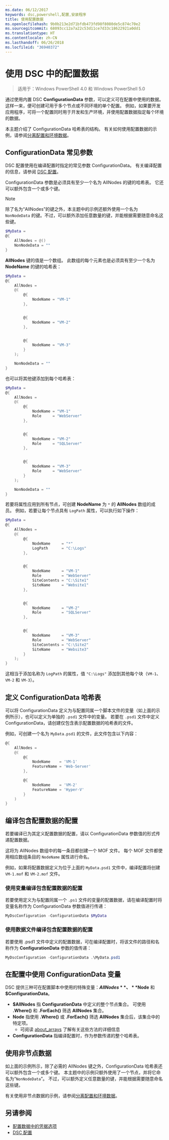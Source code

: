 ```yaml
---
ms.date: 06/12/2017
keywords: dsc,powershell,配置,安装程序
title: 使用配置数据
ms.openlocfilehash: 9b0b213e2d71bfdb473fd98f8080de5c874c70e2
ms.sourcegitcommit: 68093cc12a7a22c53d11ce7d33c18622921a0dd1
ms.translationtype: HT
ms.contentlocale: zh-CN
ms.lasthandoff: 06/26/2018
ms.locfileid: "36940372"
---
```

# <a name="using-configuration-data-in-dsc"></a>使用 DSC 中的配置数据

> 适用于：Windows PowerShell 4.0 和 Windows PowerShell 5.0

通过使用内置 DSC **ConfigurationData** 参数，可以定义可在配置中使用的数据。
这样一来，便可创建可用于多个节点或不同环境的单个配置。
例如，如果要开发应用程序，可将一个配置同时用于开发和生产环境，并使用配置数据指定每个环境的数据。

本主题介绍了 ConfigurationData 哈希表的结构。
有关如何使用配置数据的示例，请参阅[分离配置和环境数据](separatingEnvData.md)。

## <a name="the-configurationdata-common-parameter"></a>ConfigurationData 常见参数

DSC 配置使用在编译配置时指定的常见参数 ConfigurationData。
有关编译配置的信息，请参阅 [DSC 配置](configurations.md)。

ConfigurationData 参数是必须具有至少一个名为 AllNodes 的键的哈希表。
它还可以额外包含一个或多个键。

> [!NOTE]
> 除了名为“AllNodes”的键之外，本主题中的示例还额外使用一个名为 `NonNodeData` 的键。不过，可以额外添加任意数量的键，并能根据需要随意命名这些键。

```powershell
$MyData =
@{
    AllNodes = @()
    NonNodeData = ""
}
```

**AllNodes** 键的值是一个数组。 此数组的每个元素也是必须具有至少一个名为 **NodeName** 的键的哈希表：

```powershell
$MyData =
@{
    AllNodes =
    @(
        @{
            NodeName = "VM-1"
        },


        @{
            NodeName = "VM-2"
        },


        @{
            NodeName = "VM-3"
        }
    );

    NonNodeData = ""
}
```

也可以将其他键添加到每个哈希表：

```powershell
$MyData =
@{
    AllNodes =
    @(
        @{
            NodeName = "VM-1"
            Role     = "WebServer"
        },


        @{
            NodeName = "VM-2"
            Role     = "SQLServer"
        },


        @{
            NodeName = "VM-3"
            Role     = "WebServer"
        }
    );

    NonNodeData = ""
}
```

若要将属性应用到所有节点，可创建 **NodeName** 为 `*` 的 **AllNodes** 数组的成员。
例如，若要让每个节点具有 `LogPath` 属性，可以执行如下操作：

```powershell
$MyData =
@{
    AllNodes =
    @(
        @{
            NodeName     = "*"
            LogPath      = "C:\Logs"
        },


        @{
            NodeName     = "VM-1"
            Role         = "WebServer"
            SiteContents = "C:\Site1"
            SiteName     = "Website1"
        },


        @{
            NodeName     = "VM-2"
            Role         = "SQLServer"
        },


        @{
            NodeName     = "VM-3"
            Role         = "WebServer"
            SiteContents = "C:\Site2"
            SiteName     = "Website3"
        }
    );
}
```

这相当于添加名称为 `LogPath` 的属性，值 `"C:\Logs"` 添加到其他每个块（`VM-1`、`VM-2` 和 `VM-3`）。

## <a name="defining-the-configurationdata-hashtable"></a>定义 ConfigurationData 哈希表

可以将 ConfigurationData 定义为与配置同属一个脚本文件的变量（如上面的示例所示），也可以定义为单独的 `.psd1` 文件中的变量。
若要在 `.psd1` 文件中定义 ConfigurationData，请创建仅包含表示配置数据的哈希表的文件。

例如，可创建一个名为 `MyData.psd1` 的文件，此文件包含以下内容：

```powershell
@{
    AllNodes =
    @(
        @{
            NodeName    = 'VM-1'
            FeatureName = 'Web-Server'
        },

        @{
            NodeName    = 'VM-2'
            FeatureName = 'Hyper-V'
        }
    )
}
```

## <a name="compiling-a-configuration-with-configuration-data"></a>编译包含配置数据的配置

若要编译已为其定义配置数据的配置，请以 ConfigurationData 参数值的形式传递配置数据。

这将为 AllNodes 数组中的每一条目都创建一个 MOF 文件。
每个 MOF 文件都使用相应数组条目的 `NodeName` 属性进行命名。

例如，如果将配置数据定义为位于上面的 `MyData.psd1` 文件中，编译配置将创建 `VM-1.mof` 和 `VM-2.mof` 文件。

### <a name="compiling-a-configuration-with-configuration-data-using-a-variable"></a>使用变量编译包含配置数据的配置

若要使用定义为与配置同属一个 `.ps1` 文件的变量的配置数据，请在编译配置时将变量名称作为 ConfigurationData 参数值进行传递：

```powershell
MyDscConfiguration -ConfigurationData $MyData
```

### <a name="compiling-a-configuration-with-configuration-data-using-a-data-file"></a>使用数据文件编译包含配置数据的配置

若要使用 .psd1 文件中定义的配置数据，可在编译配置时，将该文件的路径和名称作为 **ConfigurationData** 参数的值传递：

```powershell
MyDscConfiguration -ConfigurationData .\MyData.psd1
```

## <a name="using-configurationdata-variables-in-a-configuration"></a>在配置中使用 ConfigurationData 变量

DSC 提供三种可在配置脚本中使用的特殊变量：**$AllNodes**、**$Node** 和 **$ConfigurationData**。

- **$AllNodes** 指 **ConfigurationData** 中定义的整个节点集合。 可使用 **.Where()** 和 **.ForEach()** 筛选 **AllNodes** 集合。
- **Node** 指使用 **.Where()** 或 **.ForEach()** 筛选 **AllNodes** 集合后，该集合中的特定项。
  - 可阅读 [about_arrays](/powershell/reference/3.0/Microsoft.PowerShell.Core/About/about_Arrays.md) 了解有关这些方法的详细信息
- **ConfigurationData** 指编译配置时，作为参数传递的整个哈希表。

## <a name="using-non-node-data"></a>使用非节点数据

如上面的示例所示，除了必需的 AllNodes 键之外，ConfigurationData 哈希表还可以额外包含一个或多个键。
本主题中的示例只额外使用了一个节点，并将它命名为“`NonNodeData`”。
不过，可以额外定义任意数量的键，并能根据需要随意命名这些键。

有关使用非节点数据的示例，请参阅[分离配置和环境数据](separatingEnvData.md)。

## <a name="see-also"></a>另请参阅

- [配置数据中的凭据选项](configDataCredentials.md)
- [DSC 配置](configurations.md)
